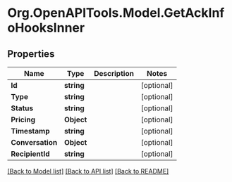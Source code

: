 # Org.OpenAPITools.Model.GetAckInfoHooksInner

## Properties

Name | Type | Description | Notes
------------ | ------------- | ------------- | -------------
**Id** | **string** |  | [optional] 
**Type** | **string** |  | [optional] 
**Status** | **string** |  | [optional] 
**Pricing** | **Object** |  | [optional] 
**Timestamp** | **string** |  | [optional] 
**Conversation** | **Object** |  | [optional] 
**RecipientId** | **string** |  | [optional] 

[[Back to Model list]](../README.md#documentation-for-models) [[Back to API list]](../README.md#documentation-for-api-endpoints) [[Back to README]](../README.md)

